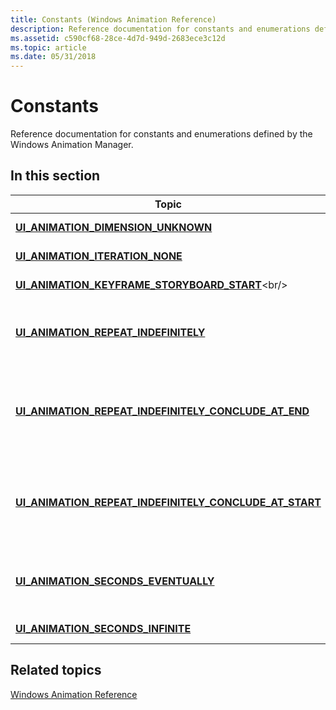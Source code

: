 ```yaml
---
title: Constants (Windows Animation Reference)
description: Reference documentation for constants and enumerations defined by the Windows Animation Manager.
ms.assetid: c590cf68-28ce-4d7d-949d-2683ece3c12d
ms.topic: article
ms.date: 05/31/2018
---
```


# Constants

Reference documentation for constants and enumerations defined by the Windows Animation Manager.

## In this section



| Topic                                                                                                                             | Description                                                                                                                                                                                                                                                                |
|-----------------------------------------------------------------------------------------------------------------------------------|----------------------------------------------------------------------------------------------------------------------------------------------------------------------------------------------------------------------------------------------------------------------------|
| [**UI\_ANIMATION\_DIMENSION\_UNKNOWN**](ui-animation-dimension-unknown.md)<br/>                                            | Indicates that the requested dimension cannot be retrieved.<br/>                                                                                                                                                                                                     |
| [**UI\_ANIMATION\_ITERATION\_NONE**](-ui-animation-iteration-none.md)<br/>                                                 | Indicates that this is the initial entry into a given loop.<br/>                                                                                                                                                                                                     |
| [**UI\_ANIMATION\_KEYFRAME\_STORYBOARD\_START**](https://msdn.microsoft.com/library/Dd756780(v=VS.85).aspx)<br/>                           | Represents the implicit keyframe at the start of every storyboard.<br/>                                                                                                                                                                                              |
| [**UI\_ANIMATION\_REPEAT\_INDEFINITELY**](ui-animation-repeat-indefinitely.md)<br/>                                        | Indicates that the interval between two keyframes in a storyboard should repeat indefinitely until the [**IUIAnimationStoryboard::Conclude**](/windows/desktop/api/UIAnimation/nf-uianimation-iuianimationstoryboard-conclude) method is called.<br/>                                                            |
| [**UI\_ANIMATION\_REPEAT\_INDEFINITELY\_CONCLUDE\_AT\_END**](ui-animation-repeat-indefinitely-conclude-at-end.md)<br/>     | Indicates that the interval between two keyframes in a storyboard should repeat indefinitely until the keyframe loop terminates on the ending keyframe when the [**IUIAnimationStoryboard::Conclude**](/windows/desktop/api/UIAnimation/nf-uianimation-iuianimationstoryboard-conclude) method is called.<br/>   |
| [**UI\_ANIMATION\_REPEAT\_INDEFINITELY\_CONCLUDE\_AT\_START**](ui-animation-repeat-indefinitely-conclude-at-start.md)<br/> | Indicates that the interval between two keyframes in a storyboard should repeat indefinitely until the keyframe loop terminates on the starting keyframe when the [**IUIAnimationStoryboard::Conclude**](/windows/desktop/api/UIAnimation/nf-uianimation-iuianimationstoryboard-conclude) method is called.<br/> |
| [**UI\_ANIMATION\_SECONDS\_EVENTUALLY**](ui-animation-seconds-eventually.md)<br/>                                          | Indicates that Windows Animation can delay the scheduled start of a storyboard for as much time as necessary to avoid scheduling conflicts.<br/>                                                                                                                     |
| [**UI\_ANIMATION\_SECONDS\_INFINITE**](ui-animation-seconds-infinite.md)<br/>                                              | Indicates that there are no scheduled events.<br/>                                                                                                                                                                                                                   |



 

## Related topics

<dl> <dt>

[Windows Animation Reference](windows-animation-reference.md)
</dt> </dl>

 

 






